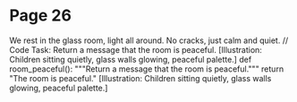 ﻿# Page 26

We rest in the glass room, light all around.
No cracks, just calm and quiet.
// Code Task: Return a message that the room is peaceful.
[Illustration: Children sitting quietly, glass walls glowing, peaceful palette.]
def room_peaceful():
	"""Return a message that the room is peaceful."""
	return "The room is peaceful."
[Illustration: Children sitting quietly, glass walls glowing, peaceful palette.]

